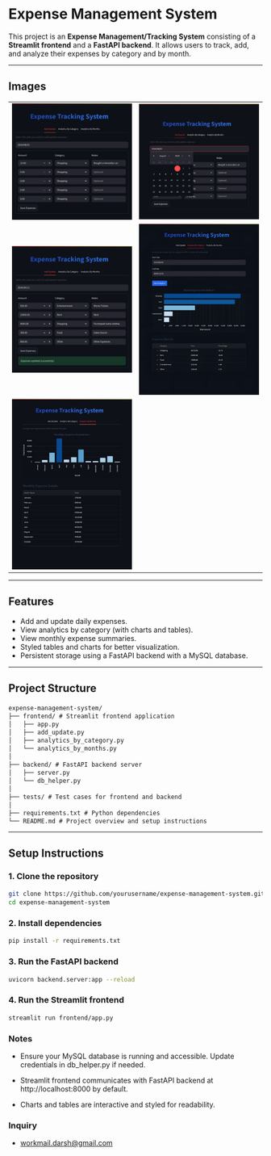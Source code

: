 # Expense Management System

This project is an **Expense Management/Tracking System** consisting of a **Streamlit frontend** and a **FastAPI backend**. It allows users to track, add, and analyze their expenses by category and by month.

---

## Images

<table>
<tr>
<td><img src="project_images/Streamlit_1.png" style="width:300%"></td>
<td><img src="project_images/Streamlit_2.png" style="width:300%;"></td>
</tr>
<tr>
<td><img src="project_images/Streamlit_3.png" style="width:300%;"></td>
<td><img src="project_images/Streamlit_4.png" style="width:300%;"></td>
</tr>
<tr>
<td><img src="project_images/Streamlit_5.png" style="width:300%;"></td>
<td></td>
</tr>
</table>


---

## Features

- Add and update daily expenses.
- View analytics by category (with charts and tables).
- View monthly expense summaries.
- Styled tables and charts for better visualization.
- Persistent storage using a FastAPI backend with a MySQL database.

---

## Project Structure
<pre><code>expense-management-system/
├── frontend/ # Streamlit frontend application
│   ├── app.py
│   ├── add_update.py
│   ├── analytics_by_category.py
│   └── analytics_by_months.py
│
├── backend/ # FastAPI backend server
│   ├── server.py
│   └── db_helper.py
│
├── tests/ # Test cases for frontend and backend
│
├── requirements.txt # Python dependencies
└── README.md # Project overview and setup instructions
</code></pre>

---

## Setup Instructions

### 1. Clone the repository
```bash
git clone https://github.com/yourusername/expense-management-system.git
cd expense-management-system
```

### 2. Install dependencies
```bash
pip install -r requirements.txt
```
### 3. Run the FastAPI backend
```bash
uvicorn backend.server:app --reload
```
### 4. Run the Streamlit frontend
```bash
streamlit run frontend/app.py
```
### Notes

- Ensure your MySQL database is running and accessible. Update credentials in db_helper.py if needed.

- Streamlit frontend communicates with FastAPI backend at http://localhost:8000 by default.

- Charts and tables are interactive and styled for readability.

### Inquiry
- workmail.darsh@gmail.com
